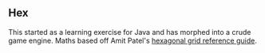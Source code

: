 ## Hex

This started as a learning exercise for Java and has morphed into a crude game engine. Maths based off Amit Patel's [hexagonal grid reference guide](https://www.redblobgames.com/grids/hexagons/).



